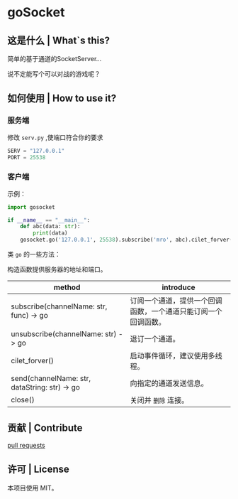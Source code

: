 # goSocket

## 这是什么 | What`s this?

简单的基于通道的SocketServer...

说不定能写个可以对战的游戏呢？

## 如何使用 | How to use it?

### 服务端

修改 `serv.py` ,使端口符合你的要求

```python
SERV = "127.0.0.1"
PORT = 25538
```

### 客户端

示例：

```python
import gosocket

if __name__ == "__main__":
    def abc(data: str):
        print(data)
    gosocket.go('127.0.0.1', 25538).subscribe('mro', abc).cilet_forver()
```

类 `go` 的一些方法：

构造函数提供服务器的地址和端口。

method|introduce
----|----
subscribe(channelName: str, func) -> go | 订阅一个通道，提供一个回调函数，一个通道只能订阅一个回调函数。
unsubscribe(channelName: str) -> go | 退订一个通道。
cilet_forver() | 启动事件循环，建议使用多线程。
send(channelName: str, dataString: str) -> go | 向指定的通道发送信息。
close() | 关闭并 `删除` 连接。

## 贡献 | Contribute

[pull requests](https://github.com/AyalaKaguya/goSocket/pulls)

## 许可 | License

本项目使用 MIT。
